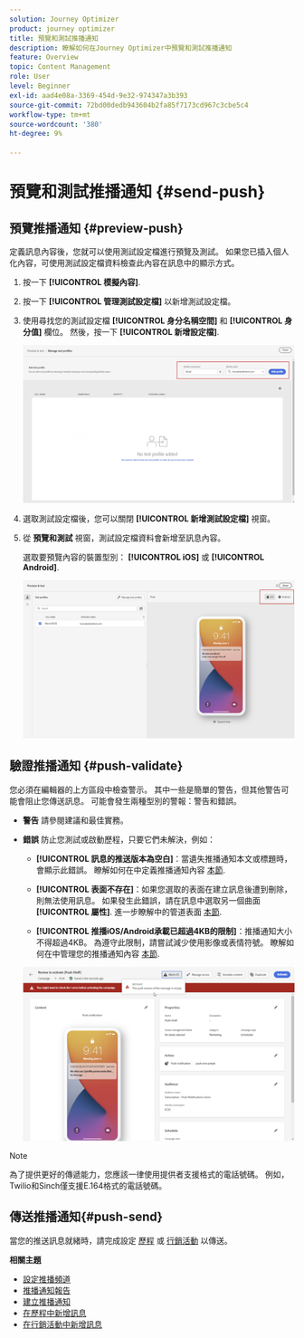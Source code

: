 ```yaml
---
solution: Journey Optimizer
product: journey optimizer
title: 預覽和測試推播通知
description: 瞭解如何在Journey Optimizer中預覽和測試推播通知
feature: Overview
topic: Content Management
role: User
level: Beginner
exl-id: aad4e08a-3369-454d-9e32-974347a3b393
source-git-commit: 72bd00dedb943604b2fa85f7173cd967c3cbe5c4
workflow-type: tm+mt
source-wordcount: '380'
ht-degree: 9%

---
```


# 預覽和測試推播通知 {#send-push}

## 預覽推播通知 {#preview-push}

定義訊息內容後，您就可以使用測試設定檔進行預覽及測試。 如果您已插入個人化內容，可使用測試設定檔資料檢查此內容在訊息中的顯示方式。

1. 按一下 **[!UICONTROL 模擬內容]**.

1. 按一下 **[!UICONTROL 管理測試設定檔]** 以新增測試設定檔。

1. 使用尋找您的測試設定檔 **[!UICONTROL 身分名稱空間]** 和 **[!UICONTROL 身分值]** 欄位。 然後，按一下 **[!UICONTROL 新增設定檔]**.

   ![](assets/push_preview_1.png)

1. 選取測試設定檔後，您可以關閉 **[!UICONTROL 新增測試設定檔]** 視窗。

1. 從 **預覽和測試** 視窗，測試設定檔資料會新增至訊息內容。

   選取要預覽內容的裝置型別： **[!UICONTROL iOS]** 或 **[!UICONTROL Android]**.

   ![](assets/push_preview_3.png)

## 驗證推播通知 {#push-validate}


您必須在編輯器的上方區段中檢查警示。 其中一些是簡單的警告，但其他警告可能會阻止您傳送訊息。 可能會發生兩種型別的警報：警告和錯誤。

* **警告** 請參閱建議和最佳實務。

* **錯誤** 防止您測試或啟動歷程，只要它們未解決，例如：

   * **[!UICONTROL 訊息的推送版本為空白]**：當遺失推播通知本文或標題時，會顯示此錯誤。 瞭解如何在中定義推播通知內容 [本節](create-push.md).

   * **[!UICONTROL 表面不存在]**：如果您選取的表面在建立訊息後遭到刪除，則無法使用訊息。 如果發生此錯誤，請在訊息中選取另一個曲面 **[!UICONTROL 屬性]**. 進一步瞭解中的管道表面 [本節](../configuration/channel-surfaces.md).

   * **[!UICONTROL 推播iOS/Android承載已超過4KB的限制]**：推播通知大小不得超過4KB。 為遵守此限制，請嘗試減少使用影像或表情符號。 瞭解如何在中管理您的推播通知內容 [本節](../push/create-push.md).

  ![](assets/push_alert.png)


>[!NOTE]
>
> 為了提供更好的傳遞能力，您應該一律使用提供者支援格式的電話號碼。 例如，Twilio和Sinch僅支援E.164格式的電話號碼。

## 傳送推播通知{#push-send}

當您的推送訊息就緒時，請完成設定 [歷程](../building-journeys/journey-gs.md) 或 [行銷活動](../campaigns/create-campaign.md) 以傳送。

**相關主題**

* [設定推播頻道](push-configuration.md)
* [推播通知報告](../reports/journey-global-report.md#push-global)
* [建立推播通知](create-push.md)
* [在歷程中新增訊息](../building-journeys/journeys-message.md)
* [在行銷活動中新增訊息](../campaigns/create-campaign.md)

